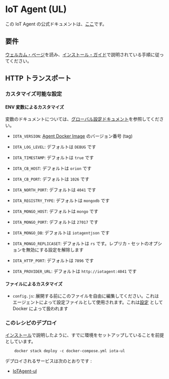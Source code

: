 # IoT Agent (UL)

この IoT Agent の公式ドキュメントは、[ここ](http://fiware-iotagent-ul.readthedocs.io/en/latest/index.html)です。

## 要件

[ウェルカム・ページ](../../index.md)を読み、[インストール・ガイド](../../installation.md)で説明されている手順に従ってください。

## HTTP トランスポート

### カスタマイズ可能な設定

#### ENV 変数によるカスタマイズ

変数のドキュメントについては、[グローバル設定ドキュメント](https://github.com/telefonicaid/iotagent-node-lib/blob/master/doc/installationguide.md)を参照してください。

- `IOTA_VERSION`: [Agent Docker Image](https://hub.docker.com/r/telefonicaiot/iotagent-ul/~/dockerfile/)
   のバージョン番号 (tag)

- `IOTA_LOG_LEVEL`: デフォルトは `DEBUG` です

- `IOTA_TIMESTAMP`: デフォルトは `true` です

- `IOTA_CB_HOST`: デフォルトは `orion` です

- `IOTA_CB_PORT`: デフォルトは `1026` です

- `IOTA_NORTH_PORT`: デフォルトは `4041` です

- `IOTA_REGISTRY_TYPE`: デフォルトは `mongodb` です

- `IOTA_MONGO_HOST`: デフォルトは `mongo` です

- `IOTA_MONGO_PORT`: デフォルトは `27017` です

- `IOTA_MONGO_DB`: デフォルトは `iotagentjson` です

- `IOTA_MONGO_REPLICASET`: デフォルトは `rs` です。レプリカ・セットのオプションを無効にする設定を解除します

- `IOTA_HTTP_PORT`: デフォルトは `7896` です

- `IOTA_PROVIDER_URL`: デフォルトは `http://iotagent:4041` です

#### ファイルによるカスタマイズ

- `config.js`: 展開する前にこのファイルを自由に編集してください。これは
  エージェントによって設定ファイルとして使用されます。これは[設定](https://docs.docker.com/compose/compose-file/#configs)
  として Docker によって扱われます

### このレシピのデプロイ

[インストール](../../installation.md)で説明したように、すでに環境をセットアップしていることを前提としています。

```
    docker stack deploy -c docker-compose.yml iota-ul
```

デプロイされるサービスは次のとおりです :

- [IoTAgent-ul](https://github.com/telefonicaid/iotagent-ul)
